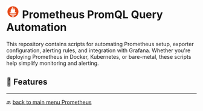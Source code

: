 # <img src="../../Assets/pics/icons8-prometheus-48.svg" width="35"> Prometheus PromQL Query Automation

This repository contains scripts for automating Prometheus setup, exporter configuration, alerting rules, and integration with Grafana. Whether you're deploying Prometheus in Docker, Kubernetes, or bare-metal, these scripts help simplify monitoring and alerting.

## 🚀 Features

---

🔙 [back to main menu Prometheus](../)
